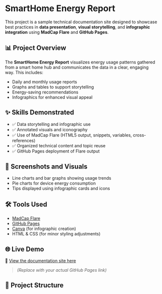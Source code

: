 # SmartHome Energy Report

This project is a sample technical documentation site designed to showcase best practices in **data presentation**, **visual storytelling**, and **infographic integration** using **MadCap Flare** and **GitHub Pages**.

## 📊 Project Overview

The **SmartHome Energy Report** visualizes energy usage patterns gathered from a smart home hub and communicates the data in a clear, engaging way. This includes:

- Daily and monthly usage reports
- Graphs and tables to support storytelling
- Energy-saving recommendations
- Infographics for enhanced visual appeal

## ✨ Skills Demonstrated

- ✅ Data storytelling and infographic use
- ✅ Annotated visuals and iconography
- ✅ Use of MadCap Flare (HTML5 output, snippets, variables, cross-references)
- ✅ Organized technical content and topic reuse
- ✅ GitHub Pages deployment of Flare output

## 📸 Screenshots and Visuals

- Line charts and bar graphs showing usage trends
- Pie charts for device energy consumption
- Tips displayed using infographic cards and icons

## 🛠 Tools Used

- [MadCap Flare](https://www.madcapsoftware.com/products/flare/)
- [GitHub Pages](https://pages.github.com/)
- [Canva](https://canva.com) (for infographic creation)
- HTML & CSS (for minor styling adjustments)

## 🌐 Live Demo

🔗 [View the documentation site here](https://yourusername.github.io/smarthome-energy-report)  
> *(Replace with your actual GitHub Pages link)*

## 📁 Project Structure

